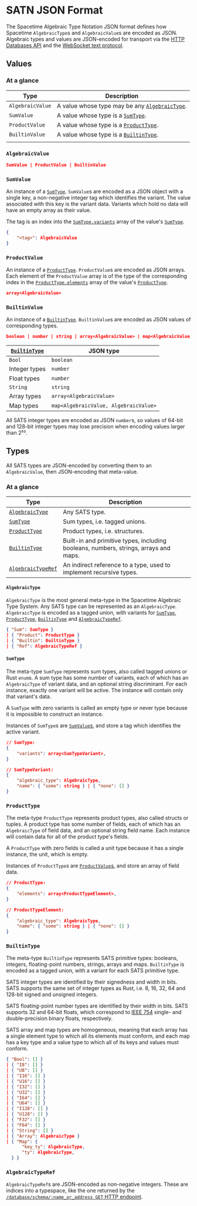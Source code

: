 # SATN JSON Format

The Spacetime Algebraic Type Notation JSON format defines how Spacetime `AlgebraicType`s and `AlgebraicValue`s are encoded as JSON. Algebraic types and values are JSON-encoded for transport via the [HTTP Databases API](/docs/http/database) and the [WebSocket text protocol](/docs/ws#text-protocol).

## Values

### At a glance

| Type             | Description                                                      |
| ---------------- | ---------------------------------------------------------------- |
| `AlgebraicValue` | A value whose type may be any [`AlgebraicType`](#algebraictype). |
| `SumValue`       | A value whose type is a [`SumType`](#sumtype).                   |
| `ProductValue`   | A value whose type is a [`ProductType`](#producttype).           |
| `BuiltinValue`   | A value whose type is a [`BuiltinType`](#builtintype).           |
|                  |                                                                  |

### `AlgebraicValue`

```json
SumValue | ProductValue | BuiltinValue
```

### `SumValue`

An instance of a [`SumType`](#sumtype). `SumValue`s are encoded as a JSON object with a single key, a non-negative integer tag which identifies the variant. The value associated with this key is the variant data. Variants which hold no data will have an empty array as their value.

The tag is an index into the [`SumType.variants`](#sumtype) array of the value's [`SumType`](#sumtype).

```json
{
    "<tag>": AlgebraicValue
}
```

### `ProductValue`

An instance of a [`ProductType`](#producttype). `ProductValue`s are encoded as JSON arrays. Each element of the `ProductValue` array is of the type of the corresponding index in the [`ProductType.elements`](#producttype) array of the value's [`ProductType`](#producttype).

```json
array<AlgebraicValue>
```

### `BuiltinValue`

An instance of a [`BuiltinType`](#builtintype). `BuiltinValue`s are encoded as JSON values of corresponding types.

```json
boolean | number | string | array<AlgebraicValue> | map<AlgebraicValue, AlgebraicValue>
```

| [`BuiltinType`](#builtintype) | JSON type                             |
| ----------------------------- | ------------------------------------- |
| `Bool`                        | `boolean`                             |
| Integer types                 | `number`                              |
| Float types                   | `number`                              |
| `String`                      | `string`                              |
| Array types                   | `array<AlgebraicValue>`               |
| Map types                     | `map<AlgebraicValue, AlgebraicValue>` |

All SATS integer types are encoded as JSON `number`s, so values of 64-bit and 128-bit integer types may lose precision when encoding values larger than 2⁵².

## Types

All SATS types are JSON-encoded by converting them to an `AlgebraicValue`, then JSON-encoding that meta-value.

### At a glance

| Type                                    | Description                                                                          |
| --------------------------------------- | ------------------------------------------------------------------------------------ |
| [`AlgebraicType`](#algebraictype)       | Any SATS type.                                                                       |
| [`SumType`](#sumtype)                   | Sum types, i.e. tagged unions.                                                       |
| [`ProductType`](#producttype)            | Product types, i.e. structures.                                                      |
| [`BuiltinType`](#builtintype)           | Built-in and primitive types, including booleans, numbers, strings, arrays and maps. |
| [`AlgebraicTypeRef`](#algebraictyperef) | An indirect reference to a type, used to implement recursive types.                  |

#### `AlgebraicType`

`AlgebraicType` is the most general meta-type in the Spacetime Algebraic Type System. Any SATS type can be represented as an `AlgebraicType`. `AlgebraicType` is encoded as a tagged union, with variants for [`SumType`](#sumtype), [`ProductType`](#producttype), [`BuiltinType`](#builtintype) and [`AlgebraicTypeRef`](#algebraictyperef).

```json
{ "Sum": SumType }
| { "Product": ProductType }
| { "Builtin": BuiltinType }
| { "Ref": AlgebraicTypeRef }
```

#### `SumType`

The meta-type `SumType` represents sum types, also called tagged unions or Rust `enum`s. A sum type has some number of variants, each of which has an `AlgebraicType` of variant data, and an optional string discriminant. For each instance, exactly one variant will be active. The instance will contain only that variant's data.

A `SumType` with zero variants is called an empty type or never type because it is impossible to construct an instance.

Instances of `SumType`s are [`SumValue`s](#sumvalue), and store a tag which identifies the active variant.

```json
// SumType:
{
    "variants": array<SumTypeVariant>,
}

// SumTypeVariant:
{
    "algebraic_type": AlgebraicType,
    "name": { "some": string } | { "none": [] }
}
```

### `ProductType`

The meta-type `ProductType` represents product types, also called structs or tuples. A product type has some number of fields, each of which has an `AlgebraicType` of field data, and an optional string field name. Each instance will contain data for all of the product type's fields.

A `ProductType` with zero fields is called a unit type because it has a single instance, the unit, which is empty.

Instances of `ProductType`s are [`ProductValue`s](#productvalue), and store an array of field data.

```json
// ProductType:
{
    "elements": array<ProductTypeElement>,
}

// ProductTypeElement:
{
    "algebraic_type": AlgebraicType,
    "name": { "some": string } | { "none": [] }
}
```

### `BuiltinType`

The meta-type `BuiltinType` represents SATS primitive types: booleans, integers, floating-point numbers, strings, arrays and maps. `BuiltinType` is encoded as a tagged union, with a variant for each SATS primitive type.

SATS integer types are identified by their signedness and width in bits. SATS supports the same set of integer types as Rust, i.e. 8, 16, 32, 64 and 128-bit signed and unsigned integers.

SATS floating-point number types are identified by their width in bits. SATS supports 32 and 64-bit floats, which correspond to [IEEE 754](https://en.wikipedia.org/wiki/IEEE_754) single- and double-precision binary floats, respectively.

SATS array and map types are homogeneous, meaning that each array has a single element type to which all its elements must conform, and each map has a key type and a value type to which all of its keys and values must conform.

```json
{ "Bool": [] }
| { "I8": [] }
| { "U8": [] }
| { "I16": [] }
| { "U16": [] }
| { "I32": [] }
| { "U32": [] }
| { "I64": [] }
| { "U64": [] }
| { "I128": [] }
| { "U128": [] }
| { "F32": [] }
| { "F64": [] }
| { "String": [] }
| { "Array": AlgebraicType }
| { "Map": {
      "key_ty": AlgebraicType,
      "ty": AlgebraicType,
  } }
```

### `AlgebraicTypeRef`

`AlgebraicTypeRef`s are JSON-encoded as non-negative integers. These are indices into a typespace, like the one returned by the [`/database/schema/:name_or_address GET` HTTP endpoint](/docs/http/database#databaseschemaname_or_address-get).
